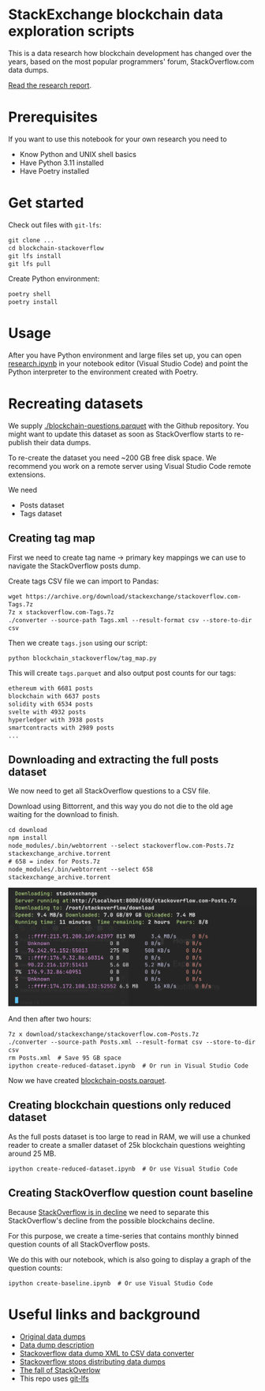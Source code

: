 # StackExchange blockchain data exploration scripts

This is a data research how blockchain development has changed over the years,
based on the most popular programmers' forum, StackOverflow.com data dumps.

[Read the research report](./research.ipynb).

# Prerequisites

If you want to use this notebook for your own research you need to 

- Know Python and UNIX shell basics
- Have Python 3.11 installed
- Have Poetry installed

# Get started

Check out files with `git-lfs`:

```shell
git clone ...
cd blockchain-stackoverflow
git lfs install
git lfs pull
```

Create Python environment:

```shell
poetry shell
poetry install
```

# Usage

After you have Python environment and large files set up, you can open [research.ipynb](./research.ipynb) in your notebook editor (Visual Studio Code)
and point the Python interpreter to the environment created with Poetry.


# Recreating datasets

We supply [./blockchain-questions.parquet](./blockchain-questions.parquet)
with the Github repository. You might want to update this dataset
as soon as StackOverflow starts to re-publish their data dumps.

To re-create the dataset you need ~200 GB free disk space.
We recommend you work on a remote server using Visual Studio Code remote extensions.

We need

- Posts dataset
- Tags dataset

## Creating tag map

First we need to create tag name -> primary key mappings
we can use to navigate the StackOverflow posts dump.

Create tags CSV file we can import to Pandas:

```shell
wget https://archive.org/download/stackexchange/stackoverflow.com-Tags.7z
7z x stackoverflow.com-Tags.7z
./converter --source-path Tags.xml --result-format csv --store-to-dir csv
```

Then we create `tags.json` using our script:

```shell
python blockchain_stackoverflow/tag_map.py 
```

This will create `tags.parquet` and also output post counts for our tags:

```
ethereum with 6681 posts
blockchain with 6637 posts
solidity with 6534 posts
svelte with 4932 posts
hyperledger with 3938 posts
smartcontracts with 2989 posts
...
```

## Downloading and extracting the full posts dataset

We now need to get all StackOverflow questions to a CSV file.

Download using Bittorrent, and this way you do not die
to the old age waiting for the download to finish.

```shell
cd download
npm install
node_modules/.bin/webtorrent --select stackoverflow.com-Posts.7z stackexchange_archive.torrent 
# 658 = index for Posts.7z
node_modules/.bin/webtorrent --select 658 stackexchange_archive.torrent 
```

![Webtorrent downloading](screenshots/webtorrent.png)

And then after two hours:

```shell
7z x download/stackexchange/stackoverflow.com-Posts.7z
./converter --source-path Posts.xml --result-format csv --store-to-dir csv
rm Posts.xml  # Save 95 GB space
ipython create-reduced-dataset.ipynb  # Or run in Visual Studio Code
```

Now we have created [blockchain-posts.parquet](./blockchain-posts.parquet).

## Creating blockchain questions only reduced dataset

As the full posts dataset is too large to read in RAM,
we will use a chunked reader to create a smaller dataset
of 25k blockchain questions weighting around 25 MB.

```shell
ipython create-reduced-dataset.ipynb  # Or use Visual Studio Code
```


## Creating StackOverflow question count baseline 

Because [StackOverflow is in decline]() we need to separate
this StackOverflow's decline from the possible blockchains decline.

For this purpose, we create a time-series that contains monthly
binned question counts of all StackOverflow posts.

We do this with our notebook, which is also going to display 
a graph of the question counts:

```shell
ipython create-baseline.ipynb  # Or use Visual Studio Code
```

# Useful links and background

- [Original data dumps](https://archive.org/details/stackexchange)
- [Data dump description](https://meta.stackexchange.com/questions/2677/database-schema-documentation-for-the-public-data-dump-and-sede/2678#2678)
- [Stackoverflow data dump XML to CSV data converter](https://github.com/SkobelevIgor/stackexchange-xml-converter)
- [Stackoverflow stops distributing data dumps](https://meta.stackoverflow.com/a/425121/315168)
- [The fall of StackOverlow](https://observablehq.com/@ayhanfuat/the-fall-of-stack-overflow)  
- This repo uses [git-lfs](https://docs.github.com/en/repositories/working-with-files/managing-large-files/installing-git-large-file-storage)

